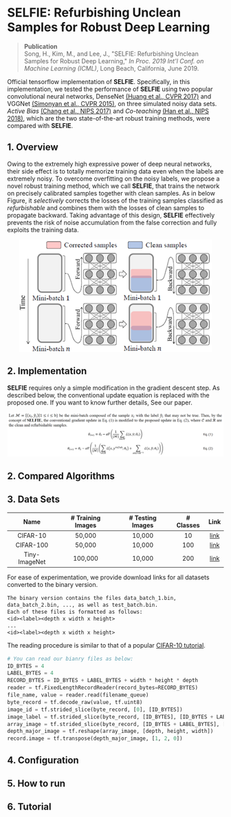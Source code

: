 # SELFIE: Refurbishing Unclean Samples for Robust Deep Learning

> __Publication__ </br>
> Song, H., Kim, M., and Lee, J., "SELFIE: Refurbishing Unclean Samples for Robust Deep Learning," *In Proc. 2019 Int'l Conf. on Machine Learning (ICML)*, Long Beach, California, June 2019. 

Official tensorflow implementation of **SELFIE**. Specifically, in this implementation, we tested the performance of **SELFIE** using two popular convolutional neural networks, DenseNet [(Huang et al., CVPR 2017)](http://openaccess.thecvf.com/content_cvpr_2017/html/Huang_Densely_Connected_Convolutional_CVPR_2017_paper.html) and VGGNet [(Simonyan et al., CVPR 2015)](https://arxiv.org/abs/1409.1556), on three simulated noisy data sets. *Active Bias* [(Chang et al., NIPS 2017)](http://papers.nips.cc/paper/6701-active-bias-training-more-accurate-neural-networks-by-emphasizing-high-variance-samples) and *Co-teaching* [(Han et al., NIPS 2018)](http://papers.nips.cc/paper/8072-co-teaching-robust-training-of-deep-neural-networks-with-extremely-noisy-labels), which are the two state-of-the-art robust training methods, were compared with **SELFIE**.

## 1. Overview
Owing to the extremely high expressive power of deep neural networks, their side effect is to totally memorize training data even when the labels are extremely noisy. To overcome overfitting on the noisy labels, we propose a novel robust training method, which we call **SELFIE**, that trains the network on precisely calibrated samples together with clean samples. As in below Figure, it *selectively* corrects the losses of the training samples classified as *refurbishable* and combines them with the losses of clean samples to propagate backward. Taking advantage of this design, **SELFIE** effectively prevents the risk of noise accumulation from the false correction and fully exploits the training data.

<p align="center">
<img src="figures/key_idea.png " width="450"> 
</p>

## 2. Implementation
**SELFIE** requires only a simple modification in the gradient descent step. As described below, the conventional update equation is replaced with the proposed one. If you want to know further details, See our paper.

<p align="center">
<img src="figures/update_equation.png " width="800"> 
</p>

## 2. Compared Algorithms

## 3. Data Sets
| Name           | # Training Images | # Testing Images  | # Classes |  Link   |
| :------------: | :---------------: | :---------------: |:---------:|:-------:|
| CIFAR-10       | 50,000            | 10,000            | 10        | [link](https://drive.google.com/drive/folders/1q8zYWwB5gOMJm35XgcMd0zpxwmgEFlCi?usp=sharing) |
| CIFAR-100      | 50,000            | 10,000            | 100       | [link](https://drive.google.com/drive/folders/1gMikxSdScmQxGxfjwtgOXYeGvWKcx8eN?usp=sharing) |
| Tiny-ImageNet  | 100,000           | 10,000            | 200       | [link](https://drive.google.com/drive/folders/1DMfyB8soRKGfR5b_MDg4uQBTg8waX5Ew?usp=sharing) |

For ease of experimentation, we provide download links for all datasets converted to the binary version. 
```
The binary version contains the files data_batch_1.bin, data_batch_2.bin, ..., as well as test_batch.bin. 
Each of these files is formatted as follows:
<id><label><depth x width x height>
...
<id><label><depth x width x height>
```

The reading procedure is similar to that of a popular [CIFAR-10 tutorial](https://github.com/tensorflow/models/blob/master/tutorials/image/cifar10/cifar10_input.py).
```python
# You can read our bianry files as below: 
ID_BYTES = 4
LABEL_BYTES = 4
RECORD_BYTES = ID_BYTES + LABEL_BYTES + width * height * depth
reader = tf.FixedLengthRecordReader(record_bytes=RECORD_BYTES)
file_name, value = reader.read(filename_queue)
byte_record = tf.decode_raw(value, tf.uint8)
image_id = tf.strided_slice(byte_record, [0], [ID_BYTES])
image_label = tf.strided_slice(byte_record, [ID_BYTES], [ID_BYTES + LABEL_BYTES])
array_image = tf.strided_slice(byte_record, [ID_BYTES + LABEL_BYTES], [RECORD_BYTES])
depth_major_image = tf.reshape(array_image, [depth, height, width])
record.image = tf.transpose(depth_major_image, [1, 2, 0])
```

## 4. Configuration

## 5. How to run

## 6. Tutorial
